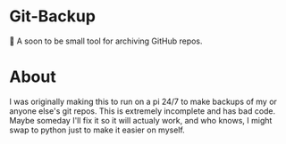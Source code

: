 # Git-Backup
  :floppy_disk: A soon to be small tool for archiving GitHub repos.
# About
  I was originally making this to run on a pi 24/7 to make backups of my or anyone else's git repos. This is extremely incomplete and has bad code. Maybe someday I'll fix it so it will actualy work, and who knows, I might swap to python just to make it easier on myself.
  
